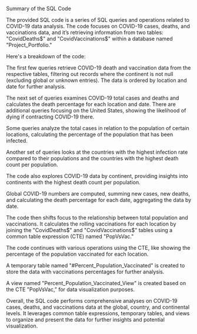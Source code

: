 Summary of the SQL Code

The provided SQL code is a series of SQL queries and operations related to COVID-19 data analysis. The code focuses on COVID-19 cases, deaths, and vaccinations data, and it’s retrieving information from two tables: "CovidDeaths$" and "CovidVaccinations$" within a database named "Project_Portfolio."

Here's a breakdown of the code:

The first few queries retrieve COVID-19 death and vaccination data from the respective tables, filtering out records where the continent is not null (excluding global or unknown entries). The data is ordered by location and date for further analysis.

The next set of queries examines COVID-19 total cases and deaths and calculates the death percentage for each location and date. There are additional queries focusing on the United States, showing the likelihood of dying if contracting COVID-19 there.

Some queries analyze the total cases in relation to the population of certain locations, calculating the percentage of the population that has been infected.

Another set of queries looks at the countries with the highest infection rate compared to their populations and the countries with the highest death count per population.

The code also explores COVID-19 data by continent, providing insights into continents with the highest death count per population.

Global COVID-19 numbers are computed, summing new cases, new deaths, and calculating the death percentage for each date, aggregating the data by date.

The code then shifts focus to the relationship between total population and vaccinations. It calculates the rolling vaccinations for each location by joining the "CovidDeaths$" and "CovidVaccinations$" tables using a common table expression (CTE) named "PopVsVac."

The code continues with various operations using the CTE, like showing the percentage of the population vaccinated for each location.

A temporary table named "#Percent_Population_Vaccinated" is created to store the data with vaccinations percentages for further analysis.

A view named "Percent_Population_Vaccinated_View" is created based on the CTE "PopVsVac," for data visualization purposes.

Overall, the SQL code performs comprehensive analyses on COVID-19 cases, deaths, and vaccinations data at the global, country, and continental levels. It leverages common table expressions, temporary tables, and views to organize and present the data for further insights and potential visualization.
